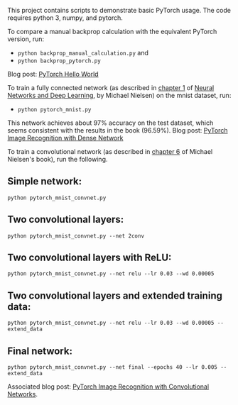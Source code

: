 This project contains scripts to demonstrate basic PyTorch usage.  The code requires python 3, numpy, and pytorch.

To compare a manual backprop calculation with the equivalent PyTorch version, run:

* `python backprop_manual_calculation.py` and
* `python backprop_pytorch.py`

Blog post: [PyTorch Hello World](https://dev.to/nestedsoftware/pytorch-hello-world-37mo)

To train a fully connected network (as described in [chapter 1](http://neuralnetworksanddeeplearning.com/chap1.html#exercise_358114) of [Neural Networks and Deep Learning](http://neuralnetworksanddeeplearning.com/), by Michael Nielsen) on the mnist dataset, run:

* `python pytorch_mnist.py`

This network achieves about 97% accuracy on the test dataset, which seems consistent with the results in the book (96.59%). Blog post: [PyTorch Image Recognition with Dense Network](https://dev.to/nestedsoftware/pytorch-image-recognition-dense-network-3nbd)

To train a convolutional network (as described in [chapter 6](http://neuralnetworksanddeeplearning.com/chap6.html#problem_834310) of Michael Nielsen's book), run the following.

## Simple network: 

```
python pytorch_mnist_convnet.py
```
## Two convolutional layers: 
```
python pytorch_mnist_convnet.py --net 2conv
```
## Two convolutional layers with ReLU: 
```
python pytorch_mnist_convnet.py --net relu --lr 0.03 --wd 0.00005
```
## Two convolutional layers and extended training data: 
```
python pytorch_mnist_convnet.py --net relu --lr 0.03 --wd 0.00005 --extend_data
```
## Final network: 
```
python pytorch_mnist_convnet.py --net final --epochs 40 --lr 0.005 --extend_data
```
Associated blog post: [PyTorch Image Recognition with Convolutional Networks](https://dev.to/nestedsoftware/pytorch-image-recognition-with-convolutional-networks-4k17).
